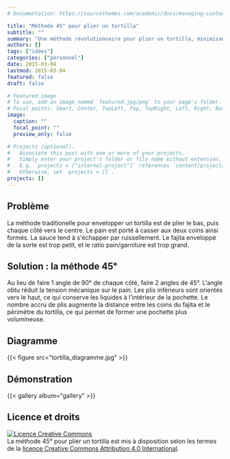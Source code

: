 ```yaml
---
# Documentation: https://sourcethemes.com/academic/docs/managing-content/

title: "Méthode 45° pour plier un tortilla"
subtitle: ""
summary: "Une méthode révolutionnaire pour plier un tortilla, minimisant les dégâts et maximisant le plaisir."
authors: []
tags: ["idées"]
categories: ["personnel"]
date: 2015-03-04
lastmod: 2015-03-04
featured: false
draft: false

# Featured image
# To use, add an image named `featured.jpg/png` to your page's folder.
# Focal points: Smart, Center, TopLeft, Top, TopRight, Left, Right, BottomLeft, Bottom, BottomRight.
image:
  caption: ""
  focal_point: ""
  preview_only: false

# Projects (optional).
#   Associate this post with one or more of your projects.
#   Simply enter your project's folder or file name without extension.
#   E.g. `projects = ["internal-project"]` references `content/project/deep-learning/index.md`.
#   Otherwise, set `projects = []`.
projects: []
---
```


## Problème

La méthode traditionelle pour envelopper un tortilla est de plier le bas, puis chaque côté vers le centre. Le pain est porté à casser aux deux coins ainsi formés. La sauce tend à s'échapper par ruissellement. Le fajita enveloppé de la sorte est trop petit, et le ratio pain/garniture est trop grand.

## Solution&nbsp;: la méthode 45°

Au lieu de faire 1 angle de 90° de chaque côté, faire 2 angles de 45°. L'angle obtu réduit la tension mécanique sur le pain. Les plis inférieurs sont orientés vers le haut, ce qui conserve les liquides à l'intérieur de la pochette. Le nombre accru de plis augmente la distance entre les coins du fajita et le périmètre du tortilla, ce qui permet de former une pochette plus volumineuse.

## Diagramme

{{< figure src="tortilla_diagramme.jpg" >}}

## Démonstration

{{< gallery album="gallery" >}}

## Licence et droits

<a rel="license" href="http://creativecommons.org/licenses/by/4.0/"><img alt="Licence Creative Commons" style="border-width:0" src="https://i.creativecommons.org/l/by/4.0/88x31.png" class="inline" /></a><br /><span xmlns:dct="http://purl.org/dc/terms/" property="dct:title">La méthode 45° pour plier un tortilla</span> est mis à disposition selon les termes de la <a rel="license" href="http://creativecommons.org/licenses/by/4.0/">licence Creative Commons Attribution 4.0 International</a>.
